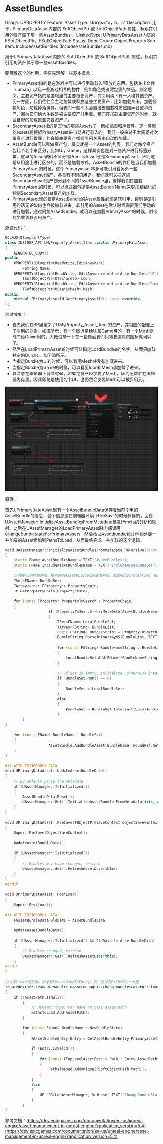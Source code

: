 # AssetBundles

Usage: UPROPERTY
Feature: Asset
Type: strings="a，b，c"
Description: 用于UPrimaryDataAsset内部的 SoftObjectPtr 或 SoftObjectPath 属性，标明其引用的资产属于哪一些AssetBundles。
LimitedType: UPrimaryDataAsset内部的FSoftObjectPtr，FSoftObjectPath 
Status: Done
Group: Object Property
Sub-item: IncludeAssetBundles (IncludeAssetBundles.md)

用于UPrimaryDataAsset内部的 SoftObjectPtr 或 SoftObjectPath 属性，标明其引用的资产属于哪一些AssetBundles。

要理解这个的作用，需要先理解一些基本概念：

- PrimaryAsset指的是在游戏中可以进行手动载入/释放的东西。包括关卡文件（.umap）以及一些游戏相关的物件，例如角色或者背包里的物品。顾名思义，主要资产指的是游戏里的主要根部资产，其引用树下有一大堆其他资产。另一方面，我们往往会主动加载或释放这些主要资产，比如加载关卡，加载怪物角色，加载掉落道具。但我们一般不太会直接去加载材质贴图声音这种资产，因为它们绝大多数是被主要资产引用着。我们在加载主要资产的时候，就会自带的加载这些次要资产了。
- SecondaryAsset指的是其他的那些Assets了，例如贴图和声音等。这一类型的assets是根据PrimaryAsset来自动进行载入的。我们一般来说不太需要对次要资产进行管理，其会被主要资产根据引用关系来自动的加载。
- AssetBundle可以叫做资产包，其实就是一个Asset的列表，我们对每个资产包起个名字来区分，比如UI，Game，这样其实也是对一些资产进行标签分类。这里的Asset我们不区分是PrimaryAsset还是SecondaryAsset，因为这是从用途上进行区分的，而不是加载方式。AssetBundle的作用是当我们加载PrimaryAsset的时候，这个PrimaryAsset本身可能引用着另外一些SecondaryAsset资产，各自有不同的用途。我们就可以把这些SecondaryAsset资产划分到不同的AssetBundle里，这样我们在加载PrimaryAsset的时候，可以通过额外提供AssetBundleName来更加精细化的控制SecondaryAsset资产的加载。
- PrimaryAsset里的指定AssetBundle的Asset属性必须是软引用，否则是硬引用的话无论如何也会被加载进来。软引用的Asset在默认时候需要我们手动的进行加载，通过附加AssetBundle，就可以在加载PrimaryAsset的时候，附带的加载该软引用资产。

测试代码：

```cpp
UCLASS(BlueprintType)
class INSIDER_API UMyProperty_Asset_Item :public UPrimaryDataAsset
{
	GENERATED_BODY()
public:
	UPROPERTY(BlueprintReadWrite,EditAnywhere)
		FString Name;
	UPROPERTY(BlueprintReadWrite, EditAnywhere,meta=(AssetBundles="UI,Game"))
		TSoftObjectPtr<UTexture2D> Icon;
	UPROPERTY(BlueprintReadWrite, EditAnywhere,meta=(AssetBundles="Game"))
		TSoftObjectPtr<UStaticMesh> Mesh;
public:
	virtual FPrimaryAssetId GetPrimaryAssetId() const override;
};
```

测试效果：

- 首先我们在BP里定义了UMyProperty_Asset_Item 的资产，并相应的配置上了引用的对象。如图所示，有一个图标是给UI和Game用的，有一个Mesh是专门给Game用的。大概设想一下在一些界面我们只需要道具的图标就可以了。
- 然后在LoadPrimaryAsset的时候可以指定LoadBundles的名字，从而只加载特定的Bundle。如下图所示。
- 当指定Bundle为UI的时候，可以看见Mesh并没有加载进来。
- 当指定Bundle为Game的时候，可以看见Icon和Mesh都加载了进来。
- 要注意在编辑器下测试时候，如果之前已经加载了Mesh，因为还常驻在编辑器内存里。因此即使是使用名字UI，也仍然会发现Mesh可以被引用到。

![AssetBundles.jpg](AssetBundles/AssetBundles.jpg)

原理：

首先UPrimaryDataAsset里有一个AssetBundleData保存着当前引用的AssetBundle的信息，这个信息是在编辑器环境下PreSave的时候保存的，会在UAssetManager::InitializeAssetBundlesFromMetadata里进行meta的分析和映射。之后在UAssetManager的LoadPrimaryAsset时内部调用 ChangeBundleStateForPrimaryAssets，然后检查AssetBundle把其他额外要一并加载的Asset添加到PathsToLoad，从而最终完成一并加载的这个逻辑。

```cpp
void UAssetManager::InitializeAssetBundlesFromMetadata_Recursive(const UStruct* Struct, const void* StructValue, FAssetBundleData& AssetBundle, FName DebugName, TSet<const void*>& AllVisitedStructValues) const
{
	static FName AssetBundlesName = TEXT("AssetBundles");
	static FName IncludeAssetBundlesName = TEXT("IncludeAssetBundles");
	
	//根据当前对象的值，搜索拥有AssetBundles的属性的值，最后AddBundleAsset，BundleName就是设置的值，而FoundRef是引用的对象的资产路径
	TSet<FName> BundleSet;
	TArray<const FProperty*> PropertyChain;
	It.GetPropertyChain(PropertyChain);
	
	for (const FProperty* PropertyToSearch : PropertyChain)
	{
					if (PropertyToSearch->HasMetaData(AssetBundlesName))
					{
						TSet<FName> LocalBundleSet;
						TArray<FString> BundleList;
						const FString& BundleString = PropertyToSearch->GetMetaData(AssetBundlesName);
						BundleString.ParseIntoArrayWS(BundleList, TEXT(","));
	
						for (const FString& BundleNameString : BundleList)
						{
							LocalBundleSet.Add(FName(*BundleNameString));
						}
	
						// If Set is empty, initialize. Otherwise intersect
						if (BundleSet.Num() == 0)
						{
							BundleSet = LocalBundleSet;
						}
						else
						{
							BundleSet = BundleSet.Intersect(LocalBundleSet);
						}
		}
}

	for (const FName& BundleName : BundleSet)
	{
					AssetBundle.AddBundleAsset(BundleName, FoundRef.GetAssetPath());
	}
}

#if WITH_EDITORONLY_DATA
void UPrimaryDataAsset::UpdateAssetBundleData()
{
	// By default parse the metadata
	if (UAssetManager::IsInitialized())
	{
		AssetBundleData.Reset();
		UAssetManager::Get().InitializeAssetBundlesFromMetadata(this, AssetBundleData);
	}
}

void UPrimaryDataAsset::PreSave(FObjectPreSaveContext ObjectSaveContext)
{
	Super::PreSave(ObjectSaveContext);

	UpdateAssetBundleData();

	if (UAssetManager::IsInitialized())
	{
		// Bundles may have changed, refresh
		UAssetManager::Get().RefreshAssetData(this);
	}
}
#endif

void UPrimaryDataAsset::PostLoad()
{
	Super::PostLoad();

#if WITH_EDITORONLY_DATA
	FAssetBundleData OldData = AssetBundleData;
	
	UpdateAssetBundleData();

	if (UAssetManager::IsInitialized() && OldData != AssetBundleData)
	{
		// Bundles changed, refresh
		UAssetManager::Get().RefreshAssetData(this);
	}
#endif
}

//加载asset的时候，如果有FAssetBundleEntry，则一起加到PathsToLoad里
TSharedPtr<FStreamableHandle> UAssetManager::ChangeBundleStateForPrimaryAssets(const TArray<FPrimaryAssetId>& AssetsToChange, const TArray<FName>& AddBundles, const TArray<FName>& RemoveBundles, bool bRemoveAllBundles, FStreamableDelegate DelegateToCall, TAsyncLoadPriority Priority)
{
	if (!AssetPath.IsNull())
		{
			// Dynamic types can have no base asset path
			PathsToLoad.Add(AssetPath);
		}
		
		for (const FName& BundleName : NewBundleState)
		{
			FAssetBundleEntry Entry = GetAssetBundleEntry(PrimaryAssetId, BundleName);
		
			if (Entry.IsValid())
			{
				for (const FTopLevelAssetPath & Path : Entry.AssetPaths)
				{
					PathsToLoad.AddUnique(FSoftObjectPath(Path));
				}
			}
			else
			{
				UE_LOG(LogAssetManager, Verbose, TEXT("ChangeBundleStateForPrimaryAssets: No assets for bundle %s::%s"), *PrimaryAssetId.ToString(), *BundleName.ToString());
			}
		}
}
```

参考文档：[https://dev.epicgames.com/documentation/en-us/unreal-engine/asset-management-in-unreal-engine?application_version=5.4](https://dev.epicgames.com/documentation/en-us/unreal-engine/asset-management-in-unreal-engine?application_version=5.4)